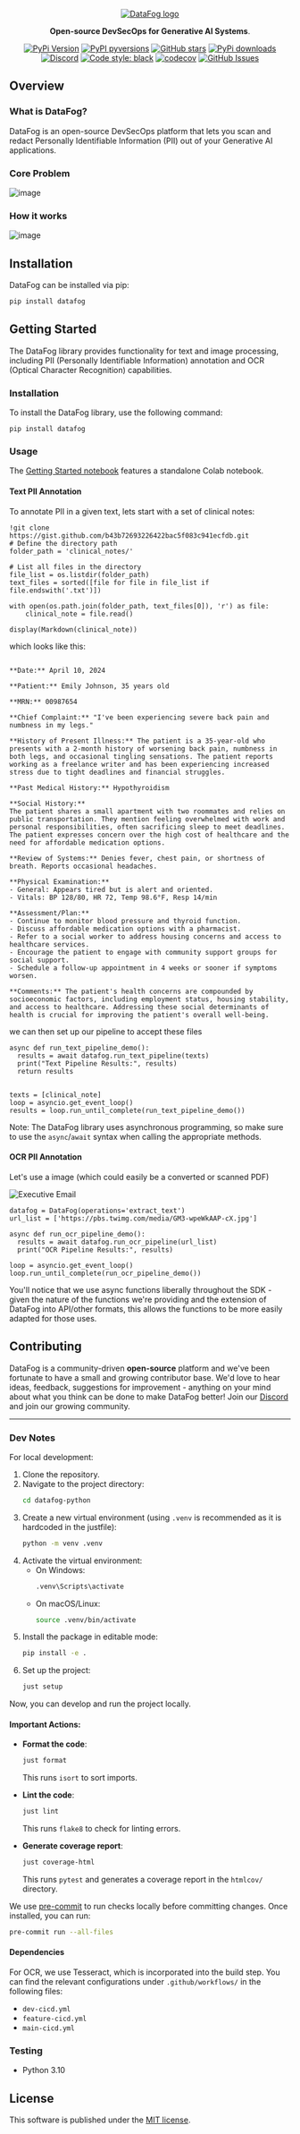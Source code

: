 <p align="center">
  <a href="https://www.datafog.ai"><img src="public/colorlogo.png" alt="DataFog logo"></a>
</p>

<p align="center">
    <b>Open-source DevSecOps for Generative AI Systems</b>. <br />
</p>

<p align="center">
  <a href="https://pypi.org/project/datafog/"><img src="https://img.shields.io/pypi/v/datafog.svg?style=flat-square" alt="PyPi Version"></a>
  <a href="https://pypi.org/project/datafog/"><img src="https://img.shields.io/pypi/pyversions/datafog.svg?style=flat-square" alt="PyPI pyversions"></a>
  <a href="https://github.com/datafog/datafog-python"><img src="https://img.shields.io/github/stars/datafog/datafog-python.svg?style=flat-square&logo=github&label=Stars&logoColor=white" alt="GitHub stars"></a>
  <a href="https://pypistats.org/packages/datafog"><img src="https://img.shields.io/pypi/dm/datafog.svg?style=flat-square" alt="PyPi downloads"></a>
  <a href="https://discord.gg/bzDth394R4"><img src="https://img.shields.io/discord/1173803135341449227?style=flat" alt="Discord"></a>
  <a href="https://github.com/psf/black"><img src="https://img.shields.io/badge/code%20style-black-000000.svg?style=flat-square" alt="Code style: black"></a>
  <a href="https://codecov.io/gh/datafog/datafog-python"><img src="https://img.shields.io/codecov/c/github/datafog/datafog-python.svg?style=flat-square" alt="codecov"></a>
  <a href="https://github.com/datafog/datafog-python/issues"><img src="https://img.shields.io/github/issues/datafog/datafog-python.svg?style=flat-square" alt="GitHub Issues"></a>
</p>

## Overview

### What is DataFog?

DataFog is an open-source DevSecOps platform that lets you scan and redact Personally Identifiable Information (PII) out of your Generative AI applications.

### Core Problem

![image](https://github.com/DataFog/datafog-python/assets/61345237/57fba4e5-21cc-458f-ac6a-6fbbb70a8de1)

### How it works

![image](https://github.com/DataFog/datafog-python/assets/61345237/91f4634a-8a9f-4621-81bc-09930feda78a)

## Installation

DataFog can be installed via pip:

```bash
pip install datafog
```

## Getting Started

The DataFog library provides functionality for text and image processing, including PII (Personally Identifiable Information) annotation and OCR (Optical Character Recognition) capabilities.

### Installation

To install the DataFog library, use the following command:

```
pip install datafog
```

### Usage

The [Getting Started notebook](/datafog-python/examples/getting_started.ipynb) features a standalone Colab notebook.

#### Text PII Annotation

To annotate PII in a given text, lets start with a set of clinical notes:

```
!git clone https://gist.github.com/b43b72693226422bac5f083c941ecfdb.git
# Define the directory path
folder_path = 'clinical_notes/'

# List all files in the directory
file_list = os.listdir(folder_path)
text_files = sorted([file for file in file_list if file.endswith('.txt')])

with open(os.path.join(folder_path, text_files[0]), 'r') as file:
    clinical_note = file.read()

display(Markdown(clinical_note))
```

which looks like this:

```

**Date:** April 10, 2024

**Patient:** Emily Johnson, 35 years old

**MRN:** 00987654

**Chief Complaint:** "I've been experiencing severe back pain and numbness in my legs."

**History of Present Illness:** The patient is a 35-year-old who presents with a 2-month history of worsening back pain, numbness in both legs, and occasional tingling sensations. The patient reports working as a freelance writer and has been experiencing increased stress due to tight deadlines and financial struggles.

**Past Medical History:** Hypothyroidism

**Social History:**
The patient shares a small apartment with two roommates and relies on public transportation. They mention feeling overwhelmed with work and personal responsibilities, often sacrificing sleep to meet deadlines. The patient expresses concern over the high cost of healthcare and the need for affordable medication options.

**Review of Systems:** Denies fever, chest pain, or shortness of breath. Reports occasional headaches.

**Physical Examination:**
- General: Appears tired but is alert and oriented.
- Vitals: BP 128/80, HR 72, Temp 98.6°F, Resp 14/min

**Assessment/Plan:**
- Continue to monitor blood pressure and thyroid function.
- Discuss affordable medication options with a pharmacist.
- Refer to a social worker to address housing concerns and access to healthcare services.
- Encourage the patient to engage with community support groups for social support.
- Schedule a follow-up appointment in 4 weeks or sooner if symptoms worsen.

**Comments:** The patient's health concerns are compounded by socioeconomic factors, including employment status, housing stability, and access to healthcare. Addressing these social determinants of health is crucial for improving the patient's overall well-being.

```

we can then set up our pipeline to accept these files

```
async def run_text_pipeline_demo():
  results = await datafog.run_text_pipeline(texts)
  print("Text Pipeline Results:", results)
  return results


texts = [clinical_note]
loop = asyncio.get_event_loop()
results = loop.run_until_complete(run_text_pipeline_demo())
```

Note: The DataFog library uses asynchronous programming, so make sure to use the `async`/`await` syntax when calling the appropriate methods.

#### OCR PII Annotation

Let's use a image (which could easily be a converted or scanned PDF)

![Executive Email](https://pbs.twimg.com/media/GM3-wpeWkAAP-cX.jpg)

```
datafog = DataFog(operations='extract_text')
url_list = ['https://pbs.twimg.com/media/GM3-wpeWkAAP-cX.jpg']

async def run_ocr_pipeline_demo():
  results = await datafog.run_ocr_pipeline(url_list)
  print("OCR Pipeline Results:", results)

loop = asyncio.get_event_loop()
loop.run_until_complete(run_ocr_pipeline_demo())

```

You'll notice that we use async functions liberally throughout the SDK - given the nature of the functions we're providing and the extension of DataFog into API/other formats, this allows the functions to be more easily adapted for those uses.

## Contributing

DataFog is a community-driven **open-source** platform and we've been fortunate to have a small and growing contributor base. We'd love to hear ideas, feedback, suggestions for improvement - anything on your mind about what you think can be done to make DataFog better! Join our [Discord](https://discord.gg/bzDth394R4) and join our growing community.


---

### Dev Notes

For local development:

1. Clone the repository.
2. Navigate to the project directory:
    ```bash
    cd datafog-python
    ```
3. Create a new virtual environment (using `.venv` is recommended as it is hardcoded in the justfile):
    ```bash
    python -m venv .venv
    ```
4. Activate the virtual environment:
    - On Windows:
      ```bash
      .venv\Scripts\activate
      ```
    - On macOS/Linux:
      ```bash
      source .venv/bin/activate
      ```
5. Install the package in editable mode:
    ```bash
    pip install -e .
    ```
6. Set up the project:
    ```bash
    just setup
    ```

Now, you can develop and run the project locally.

#### Important Actions:

- **Format the code**:
    ```bash
    just format
    ```
    This runs `isort` to sort imports.
  
- **Lint the code**:
    ```bash
    just lint
    ```
    This runs `flake8` to check for linting errors.
  
- **Generate coverage report**:
    ```bash
    just coverage-html
    ```
    This runs `pytest` and generates a coverage report in the `htmlcov/` directory.


We use [pre-commit](https://marketplace.visualstudio.com/items?itemName=elagil.pre-commit-helper) to run checks locally before committing changes. Once installed, you can run:

```bash
pre-commit run --all-files
```

#### Dependencies

For OCR, we use Tesseract, which is incorporated into the build step. You can find the relevant configurations under `.github/workflows/` in the following files:

- `dev-cicd.yml`
- `feature-cicd.yml`
- `main-cicd.yml`

### Testing

- Python 3.10

## License

This software is published under the [MIT
license](https://en.wikipedia.org/wiki/MIT_License).
